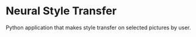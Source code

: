 # Neural Style Transfer

Python application that makes style transfer on selected pictures by user.
